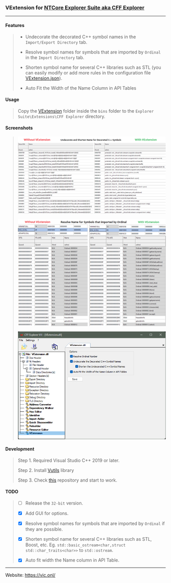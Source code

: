 ### VExtension for [NTCore Explorer Suite aka CFF Explorer](https://ntcore.com/?page_id=388)

_ _ _

#### Features

> * Undecorate the decorated C++ symbol names in the `Import/Export Directory` tab.
> 
> * Resolve symbol names for symbols that are imported by `Ordinal` in the `Import Directory` tab.
> 
> * Shorten symbol name for several C++ libraries such as STL (you can easily modify or add more rules in the configuration file [VExtension.json](bins/VExtension/VExtension.json)).
> 
> * Auto Fit the Width of the Name Column in API Tables

#### Usage

> Copy the [VExtension](bins/VExtension/) folder inside the `bins` folder to the `Explorer Suite\Extensions\CFF Explorer` directory.

#### Screenshots

> ![](screenshots/undecorate-shorten-name.png?)
> 
> ![](screenshots/resolve-ordinal.png?)
> 
> ![](screenshots/options.png?)

#### Development

> Step 1. Required Visual Studio C++ 2019 or later.
> 
> Step 2. Install [Vutils](https://github.com/vic4key/Vutils.git) library
> 
> Step 3. Check [this](https://github.com/vic4key/CFF_VExtension.git) repository and start to work.

#### TODO

> - [ ] Release the `32-bit` version.
> 
> - [x] Add GUI for options.
> 
> - [x] Resolve symbol names for symbols that are imported by `Ordinal` if they are possible.
> 
> - [x] Shorten symbol name for several C++ libraries such as STL, Boost, etc. Eg. `std::basic_ostream<char,struct std::char_traits<char>>` to `std::ostream`.
> 
> - [x] Auto fit width the Name column in API Table.
_ _ _

Website: https://vic.onl/
